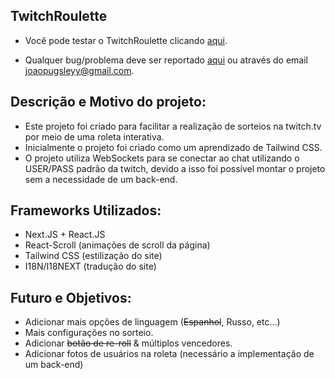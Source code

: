 ## TwitchRoulette
- Você pode testar o TwitchRoulette clicando <a href="https://twitchroulette.live/">aqui</a>.

- Qualquer bug/problema deve ser reportado <a href="https://github.com/insannityxd/twitchroulette/issues">aqui</a> ou através do email joaopugsleyy@gmail.com.

## Descrição e Motivo do projeto:
- Este projeto foi criado para facilitar a realização de sorteios na twitch.tv por meio de uma roleta interativa.
- Inicialmente o projeto foi criado como um aprendizado de Tailwind CSS.
- O projeto utiliza WebSockets para se conectar ao chat utilizando o USER/PASS padrão da twitch, devido a isso foi possível montar o projeto sem a necessidade de um back-end.

## Frameworks Utilizados:
- Next.JS + React.JS
- React-Scroll (animações de scroll da página)
- Tailwind CSS (estilização do site)
- I18N/I18NEXT (tradução do site)

## Futuro e Objetivos:
- Adicionar mais opções de linguagem (<s>Espanhol</s>, Russo, etc...)
- Mais configurações no sorteio.
- Adicionar <s>botão de re-roll</s> & múltiplos vencedores.
- Adicionar fotos de usuários na roleta (necessário a implementação de um back-end)
